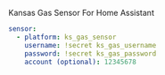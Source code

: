 Kansas Gas Sensor For Home Assistant

```yaml
sensor:
  - platform: ks_gas_sensor
    username: !secret ks_gas_username
    password: !secret ks_gas_password
    account (optional): 12345678